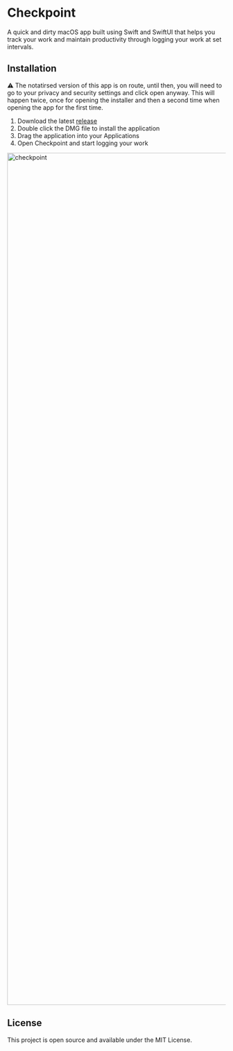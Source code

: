 # Checkpoint

A quick and dirty macOS app built using Swift and SwiftUI that helps you track your work and maintain productivity
through logging your work at set intervals.

## Installation

⚠️ The notatirsed version of this app is on route, until then, you will need to go to your privacy and security
settings and click open anyway. This will happen twice, once for opening the installer and then a second time
when opening the app for the first time.

1. Download the latest [release](https://github.com/damiensedgwick/checkpoint/releases)
2. Double click the DMG file to install the application
3. Drag the application into your Applications
4. Open Checkpoint and start logging your work

<img width="3024" height="1964" alt="checkpoint" src="https://github.com/user-attachments/assets/ef3677de-3515-41c8-b8f1-1304a23fe9dd" />

## License

This project is open source and available under the MIT License.
